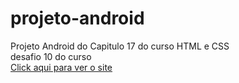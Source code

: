 # projeto-android
Projeto Android do Capitulo 17 do curso HTML e CSS
<br>
desafio 10 do curso
<br>
<a href="https://viniciusluz99.github.io/projeto-android/" target="_blank">Click aqui para ver o site</a>
